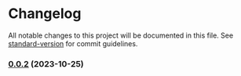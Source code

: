 # Changelog

All notable changes to this project will be documented in this file. See [standard-version](https://github.com/conventional-changelog/standard-version) for commit guidelines.

### [0.0.2](https://github.com/alex-lit/lint-kit/compare/v69.2.0...v0.0.2) (2023-10-25)
